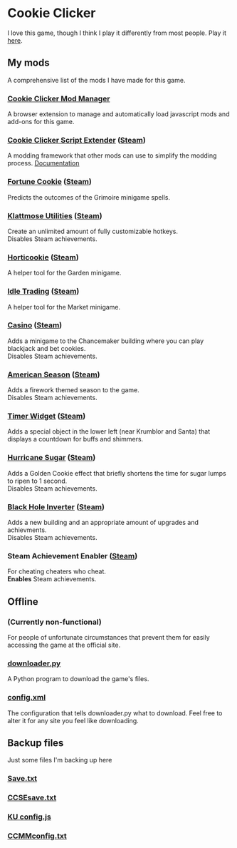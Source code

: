 # Cookie Clicker

I love this game, though I think I play it differently from most people. Play it [here](https://orteil.dashnet.org/cookieclicker/).

## My mods

A comprehensive list of the mods I have made for this game.

### [Cookie Clicker Mod Manager](https://github.com/klattmose/CookieClickerModManager)

A browser extension to manage and automatically load javascript mods and add-ons for this game.

### [Cookie Clicker Script Extender](https://klattmose.github.io/CookieClicker/CCSE.js)  ([Steam](https://klattmose.github.io/CookieClicker/SteamMods/CCSE.zip))

A modding framework that other mods can use to simplify the modding process. [Documentation](https://klattmose.github.io/CookieClicker/CCSE-POCs/)

### [Fortune Cookie](https://klattmose.github.io/CookieClicker/FortuneCookie.js)  ([Steam](https://klattmose.github.io/CookieClicker/SteamMods/FortuneCookie.zip))

Predicts the outcomes of the Grimoire minigame spells.

### [Klattmose Utilities](https://klattmose.github.io/CookieClicker/KlattmoseUtilities.js)  ([Steam](https://klattmose.github.io/CookieClicker/SteamMods/KlattmoseUtilities.zip))

Create an unlimited amount of fully customizable hotkeys.\
Disables Steam achievements.

### [Horticookie](https://klattmose.github.io/CookieClicker/Horticookie.js)  ([Steam](https://klattmose.github.io/CookieClicker/SteamMods/Horticookie.zip))

A helper tool for the Garden minigame.

### [Idle Trading](https://klattmose.github.io/CookieClicker/IdleTrading.js)  ([Steam](https://klattmose.github.io/CookieClicker/SteamMods/IdleTrading.zip))

A helper tool for the Market minigame.

### [Casino](https://klattmose.github.io/CookieClicker/minigameCasino.js)  ([Steam](https://klattmose.github.io/CookieClicker/SteamMods/Casino.zip))

Adds a minigame to the Chancemaker building where you can play blackjack and bet cookies.\
Disables Steam achievements.

### [American Season](https://klattmose.github.io/CookieClicker/AmericanSeason.js)  ([Steam](https://klattmose.github.io/CookieClicker/SteamMods/AmericanSeason.zip))

Adds a firework themed season to the game.\
Disables Steam achievements.

### [Timer Widget](https://klattmose.github.io/CookieClicker/CCSE-POCs/TimerWidget.js)  ([Steam](https://klattmose.github.io/CookieClicker/SteamMods/TimerWidget.zip))

Adds a special object in the lower left (near Krumblor and Santa) that displays a countdown for buffs and shimmers.

### [Hurricane Sugar](https://klattmose.github.io/CookieClicker/CCSE-POCs/HurricaneSugar.js)  ([Steam](https://klattmose.github.io/CookieClicker/SteamMods/HurricaneSugar.zip))

Adds a Golden Cookie effect that briefly shortens the time for sugar lumps to ripen to 1 second.\
Disables Steam achievements.

### [Black Hole Inverter](https://klattmose.github.io/CookieClicker/CCSE-POCs/BlackholeInverter.js)  ([Steam](https://klattmose.github.io/CookieClicker/SteamMods/BlackholeInverter.zip))

Adds a new building and an appropriate amount of upgrades and achievments.\
Disables Steam achievements.

### Steam Achievement Enabler  ([Steam](https://klattmose.github.io/CookieClicker/SteamMods/SteamAchievementEnabler.zip))

For cheating cheaters who cheat.\
**Enables** Steam achievements.

## Offline

### (Currently non-functional)

For people of unfortunate circumstances that prevent them for easily accessing the game at the official site.

### [downloader.py](https://klattmose.github.io/CookieClicker/downloader.py)

A Python program to download the game's files.

### [config.xml](https://klattmose.github.io/CookieClicker/config.xml)

The configuration that tells downloader.py what to download. Feel free to alter it for any site you feel like downloading.

## Backup files

Just some files I'm backing up here

### [Save.txt](https://klattmose.github.io/CookieClicker/Save.txt)
### [CCSEsave.txt](https://klattmose.github.io/CookieClicker/CCSEsave.txt)
### [KU config.js](https://klattmose.github.io/CookieClicker/KU%20config.js)
### [CCMMconfig.txt](https://klattmose.github.io/CookieClicker/CCMMconfig.txt)
